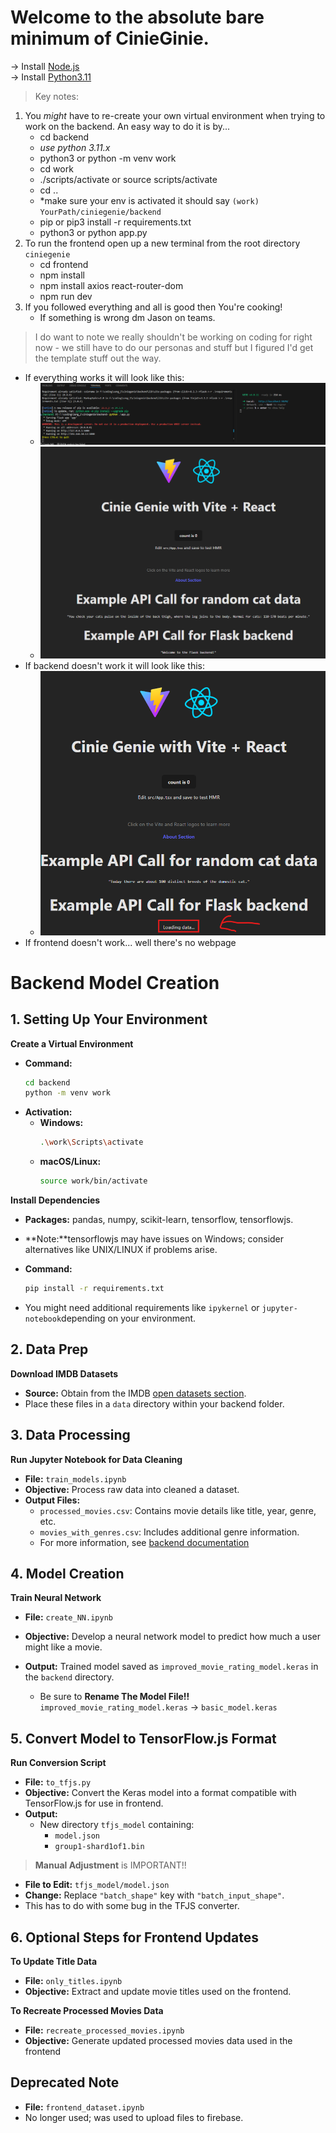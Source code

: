 # Welcome to the absolute bare minimum of CinieGinie.
-> Install [Node.js](https://nodejs.org/en/download) <br />
-> Install [Python3.11](https://www.python.org/downloads/release/python-3114/) <br />


> Key notes:
1. You *might* have to re-create your own virtual environment when trying to work on the backend. An easy way to do it is by...
    - cd backend
    - *use python 3.11.x* 
    - python3 or python -m venv work
    - cd work
    - ./scripts/activate or source scripts/activate
    - cd ..
    - *make sure your env is activated it should say `(work) YourPath/ciniegenie/backend`
    - pip or pip3 install -r requirements.txt
    - python3 or python app.py
2. To run the frontend open up a new terminal from the root directory `ciniegenie`
    - cd frontend
    - npm install
    - npm install axios react-router-dom
    - npm run dev
3. If you followed everything and all is good then You're cooking!
    - If something is wrong dm Jason on teams.

> I do want to note we really shouldn't be working on coding for right now - we still have to do our personas and stuff but I figured I'd get the template stuff out the way.

* If everything works it will look like this:
    - ![Console Output](images/console.png)
    - ![Localhost image](images/localhost.png)
* If backend doesn't work it will look like this:
    - ![No backend](images/no-backend.png)
* If frontend doesn't work... well there's no webpage


# Backend Model Creation

## 1. Setting Up Your Environment

**Create a Virtual Environment**

- **Command:**
  ```bash
  cd backend
  python -m venv work
  ```
- **Activation:**
  - **Windows:**
    ```bash
    .\work\Scripts\activate
    ```
  - **macOS/Linux:**
    ```bash
    source work/bin/activate
    ```

**Install Dependencies**

- **Packages:** pandas, numpy, scikit-learn, tensorflow, tensorflowjs.
- **Note:**tensorflowjs may have issues on Windows; consider alternatives like UNIX/LINUX if problems arise.
- **Command:**
  ```bash
  pip install -r requirements.txt
  ```

- You might need additional requirements like `ipykernel` or `jupyter-notebook`depending on your environment.

## 2. Data Prep

**Download IMDB Datasets**

- **Source:** Obtain from the IMDB [open datasets section]('https://developer.imdb.com/non-commercial-datasets/').
- Place these files in a `data` directory within your backend folder.

## 3. Data Processing

**Run Jupyter Notebook for Data Cleaning**

- **File:** `train_models.ipynb`
- **Objective:** Process raw data into cleaned a dataset.
- **Output Files:**
  - `processed_movies.csv`: Contains movie details like title, year, genre, etc.
  - `movies_with_genres.csv`: Includes additional genre information.
  - For more information, see [backend documentation](./backend/README.md)

## 4. Model Creation

**Train Neural Network**

- **File:** `create_NN.ipynb`
- **Objective:** Develop a neural network model to predict how much a user might like a movie.
- **Output:** Trained model saved as `improved_movie_rating_model.keras` in the `backend` directory.
  
    - Be sure to **Rename The Model File!!** `improved_movie_rating_model.keras` -> `basic_model.keras`

## 5. Convert Model to TensorFlow.js Format

**Run Conversion Script**

- **File:** `to_tfjs.py`
- **Objective:** Convert the Keras model into a format compatible with TensorFlow.js for use in frontend.
- **Output:**
  - New directory `tfjs_model` containing:
    - `model.json`
    - `group1-shard1of1.bin`

> **Manual Adjustment** is IMPORTANT!!

- **File to Edit:** `tfjs_model/model.json`
- **Change:** Replace `"batch_shape"` key with `"batch_input_shape"`.
- This has to do with some bug in the TFJS converter. 

## 6. Optional Steps for Frontend Updates

**To Update Title Data**

- **File:** `only_titles.ipynb`
- **Objective:** Extract and update movie titles used on the frontend.

**To Recreate Processed Movies Data**

- **File:** `recreate_processed_movies.ipynb`
- **Objective:** Generate updated processed movies data used in the frontend

## Deprecated Note

- **File:** `frontend_dataset.ipynb`
- No longer used; was used to upload files to firebase.